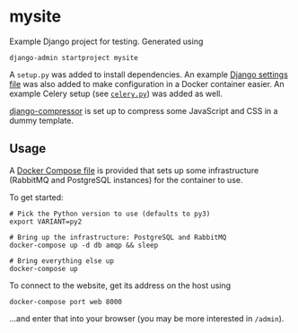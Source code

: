 # mysite
Example Django project for testing. Generated using
```shell
django-admin startproject mysite
```

A `setup.py` was added to install dependencies. An example [Django settings file](mysite/docker_settings.py) was also added to make configuration in a Docker container easier. An example Celery setup (see [`celery.py`](mysite/celery.py)) was added as well.

[django-compressor](https://django-compressor.readthedocs.io) is set up to compress some JavaScript and CSS in a dummy template.

## Usage
A [Docker Compose file](docker-compose.yml) is provided that sets up some infrastructure (RabbitMQ and PostgreSQL instances) for the container to use.

To get started:
```shell
# Pick the Python version to use (defaults to py3)
export VARIANT=py2

# Bring up the infrastructure: PostgreSQL and RabbitMQ
docker-compose up -d db amqp && sleep

# Bring everything else up
docker-compose up
```

To connect to the website, get its address on the host using
```shell
docker-compose port web 8000
```
...and enter that into your browser (you may be more interested in `/admin`).
